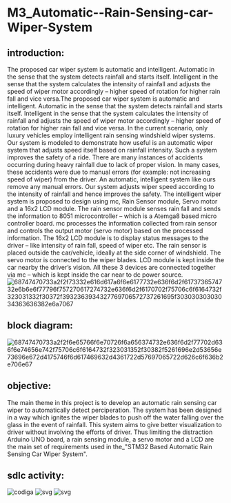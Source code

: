 # M3_Automatic--Rain-Sensing-car-Wiper-System
## introduction:
The proposed car wiper system is automatic and intelligent. Automatic in the sense that the system detects rainfall and starts itself. Intelligent in the sense that the system calculates the intensity of rainfall and adjusts the speed of wiper motor accordingly – higher speed of rotation for higher rain fall and vice versa.The proposed car wiper system is automatic and intelligent. Automatic in the sense that the system detects rainfall and starts itself. Intelligent in the sense that the system calculates the intensity of rainfall and adjusts the speed of wiper motor accordingly – higher speed of rotation for higher rain fall and vice versa. In the current scenario, only luxury vehicles employ intelligent rain sensing windshield wiper systems. Our system is modeled to demonstrate how useful is an automatic wiper system that adjusts speed itself based on rainfall intensity. Such a system improves the safety of a ride. There are many instances of accidents occurring during heavy rainfall due to lack of proper vision. In many cases, these accidents were due to manual errors (for example: not increasing speed of wiper) from the driver. An automatic, intelligent system like ours remove any manual errors. Our system adjusts wiper speed according to the intensity of rainfall and hence improves the safety. The intelligent wiper system is proposed to design using mc, Rain Sensor module, Servo motor and a 16x2 LCD module. The rain sensor module senses rain fall and sends the information to 8051 microcontroller – which is a Atemga8 based micro controller board. mc processes the information collected from rain sensor and controls the output motor (servo motor) based on the processed information. The 16x2 LCD module is to display status messages to the driver – like intensity of rain fall, speed of wiper etc. The rain sensor is placed outside the car/vehicle, ideally at the side corner of windshield. The servo motor is connected to the wiper blades. LCD module is kept inside the car nearby the driver’s vision. All these 3 devices are connected together via mc – which is kept inside the car near to dc power source.![68747470733a2f2f73332e616d617a6f6e6177732e636f6d2f6173736574732e6b6e6f77796f757270617274732e636f6d2f6170702f75706c6f6164732f323031332f30372f3932363934327769706572737261695f30303030303034363636382e6a7067](https://user-images.githubusercontent.com/101046333/168454244-f5fd2bcf-4caa-4970-b277-603e6222600d.jpg)
## block diagram:
![68747470733a2f2f6e65766f6e70726f6a656374732e636f6d2f77702d636f6e74656e742f75706c6f6164732f323031352f30382f5261696e2d53656e73696e672d4175746f6d617469632d4361722d57697065722d626c6f636b2e706e67](https://user-images.githubusercontent.com/101046333/168454250-3a14f106-1685-4062-9165-95229a72dcc1.png)
## objective:
The main theme in this project is to develop an automatic rain sensing car wiper to automatically detect perciperation. The system has been designed in a way which ignites the wiper blades to push off the water falling over the glass in the event of rainfall. This system aims to give better visualization to driver without involving the efforts of driver. Thus limiting the distraction Arduino UNO board, a rain sensing module, a servo motor and a LCD are the main set of requirements used in the_"STM32 Based Automatic Rain Sensing Car Wiper System".
## sdlc activity:
![codiga](https://user-images.githubusercontent.com/101046333/168454277-0eeb1ca9-1ac1-4418-b490-b1bc187b34c8.png)
![svg](https://user-images.githubusercontent.com/101046333/168454373-c8514e08-3d3c-451c-8ab9-b45f2481a281.svg)
![svg](https://user-images.githubusercontent.com/101046333/168454389-c5267722-ca95-4d48-9655-4cd20d0753a3.svg)

